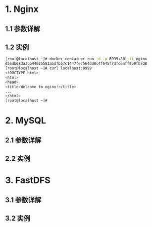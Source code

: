 # 1. Nginx

## 1.1 参数详解

## 1.2 实例

```bash
[root@localhost ~]# docker container run -d -p 8999:80 -it nginx
d56db68da3cb44025581a5dfb57c1447fe7564dd8c4f645f7dfceaff9b9fb7d8
[root@localhost ~]# curl localhost:8999
<!DOCTYPE html>
<html>
<head>
<title>Welcome to nginx!</title>
...
</html>
[root@localhost ~]#
```



# 2. MySQL

## 2.1 参数详解

## 2.2 实例

# 3. FastDFS

## 3.1 参数详解

## 3.2 实例

